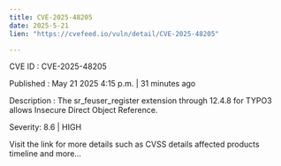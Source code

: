 ```yaml
---
title: CVE-2025-48205
date: 2025-5-21
lien: "https://cvefeed.io/vuln/detail/CVE-2025-48205"

---
```


CVE ID : CVE-2025-48205

Published :  May 21
2025
4:15 p.m. | 31 minutes ago

Description : The sr_feuser_register extension through 12.4.8 for TYPO3 allows Insecure Direct Object Reference.

Severity: 8.6 | HIGH

Visit the link for more details
such as CVSS details
affected products
timeline
and more...
